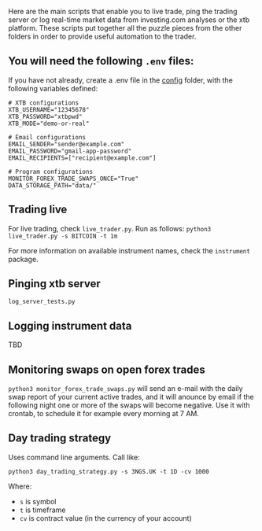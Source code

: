 Here are the main scripts that enable you to live trade, ping the trading server or log real-time market data from investing.com analyses or the xtb platform. These scripts put together all the puzzle pieces from the other folders in order to provide useful automation to the trader.

## You will need the following `.env` files:


If you have not already, create a .env file in the [config](https://github.com/doruirimescu/python-trading/tree/master/Trading/config) folder,
with the following variables defined:

```.env
# XTB configurations
XTB_USERNAME="12345678"
XTB_PASSWORD="xtbpwd"
XTB_MODE="demo-or-real"

# Email configurations
EMAIL_SENDER="sender@example.com"
EMAIL_PASSWORD="gmail-app-password"
EMAIL_RECIPIENTS=["recipient@example.com"]

# Program configurations
MONITOR_FOREX_TRADE_SWAPS_ONCE="True"
DATA_STORAGE_PATH="data/"

```

## Trading live
For live trading, check `live_trader.py`. Run as follows:
`python3 live_trader.py -s BITCOIN -t 1m`

For more information on available instrument names, check the `instrument` package.

## Pinging xtb server
`log_server_tests.py`

## Logging instrument data
TBD

## Monitoring swaps on open forex trades
`python3 monitor_forex_trade_swaps.py` will send an e-mail with the daily swap report of your current active trades, and it will anounce by email if the following night one or more of the swaps will become negative. Use it with crontab, to schedule it for example every morning at 7 AM.

## Day trading strategy
Uses command line arguments. Call like:

`python3 day_trading_strategy.py -s 3NGS.UK -t 1D -cv 1000`

Where: 
* `s` is symbol 
* `t` is timeframe 
* `cv` is contract value (in the currency of your account)
